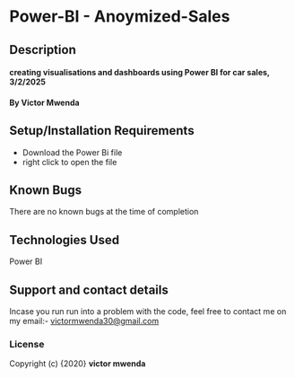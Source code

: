 # Power-BI - Anoymized-Sales
## Description
#### creating visualisations and dashboards using Power BI for car sales, 3/2/2025
#### By **Victor Mwenda**

## Setup/Installation Requirements
* Download the Power Bi file
* right click to open the file
## Known Bugs
There are no known bugs at the time of completion
## Technologies Used
Power BI

## Support and contact details
Incase you run run into a problem  with the code, feel free to contact me on my email:- victormwenda30@gmail.com
### License
Copyright (c) {2020} **victor mwenda**
